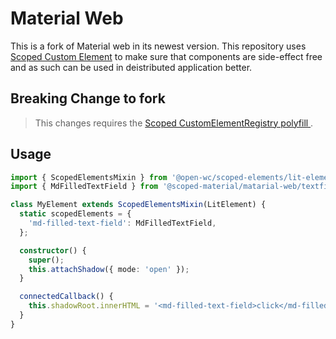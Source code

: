# Material Web

This is a fork of Material web in its newest version. This repository uses [Scoped Custom Element](https://open-wc.org/docs/development/scoped-elements/) to make sure that components are side-effect free and as such can be used in deistributed application better.

## Breaking Change to fork
>This changes requires the [Scoped CustomElementRegistry polyfill ](https://www.npmjs.com/package/@webcomponents/scoped-custom-element-registry).

## Usage
```ts
import { ScopedElementsMixin } from '@open-wc/scoped-elements/lit-element.js';
import { MdFilledTextField } from '@scoped-material/matarial-web/textfield/MdFilledTextField.js';

class MyElement extends ScopedElementsMixin(LitElement) {
  static scopedElements = {
    'md-filled-text-field': MdFilledTextField,
  };

  constructor() {
    super();
    this.attachShadow({ mode: 'open' });
  }

  connectedCallback() {
    this.shadowRoot.innerHTML = '<md-filled-text-field>click</md-filled-text-field>';
  }
}

```

